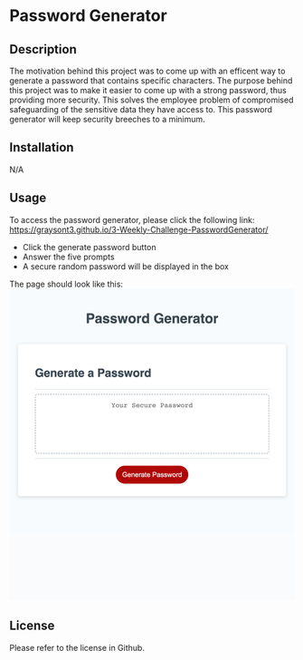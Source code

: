 # Password Generator 


## Description

The motivation behind this project was to come up with an efficent way to generate a password that contains specific characters. The purpose behind this project was to make it easier to come up with a strong password, thus providing more security. This solves the employee problem of compromised safeguarding of the sensitive data they have access to. This password generator will keep security breeches to a minimum.

## Installation

N/A


## Usage 

To access the password generator, please click the following link: 
https://graysont3.github.io/3-Weekly-Challenge-PasswordGenerator/ 

- Click the generate password button
- Answer the five prompts
- A secure random password will be displayed in the box

The page should look like this: 
![Password generator with a button and a display box.](./assets%20/images/PGScreenshot.html.png)


## License

Please refer to the license in Github. 
